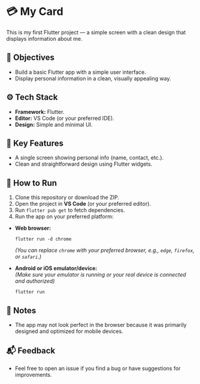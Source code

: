 # 💳 My Card
This is my first Flutter project — a simple screen with a clean design that displays information about me.

## 🎯 Objectives
- Build a basic Flutter app with a simple user interface.  
- Display personal information in a clean, visually appealing way. 

## ⚙️ Tech Stack
- **Framework:** Flutter.  
- **Editor:** VS Code (or your preferred IDE).  
- **Design:** Simple and minimal UI.

## 📱 Key Features
- A single screen showing personal info (name, contact, etc.).  
- Clean and straightforward design using Flutter widgets.  

## 🚀 How to Run
1. Clone this repository or download the ZIP.  
2. Open the project in **VS Code** (or your preferred editor).  
3. Run `flutter pub get` to fetch dependencies.  
4. Run the app on your preferred platform:  
 - **Web browser:**  
     ```command line
     flutter run -d chrome
     ```  
     *(You can replace `chrome` with your preferred browser, e.g., `edge`, `firefox`, or `safari`.)*

 - **Android or iOS emulator/device:**  
    *(Make sure your emulator is running or your real device is connected and authorized)*  
    ```command line
    flutter run
    ```

## 📝 Notes
 - The app may not look perfect in the browser because it was primarily designed and optimized for mobile devices.

## 📬 Feedback
- Feel free to open an issue if you find a bug or have suggestions for improvements.